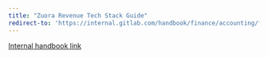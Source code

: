 ```yaml
---
title: "Zuora Revenue Tech Stack Guide"
redirect-to: 'https://internal.gitlab.com/handbook/finance/accounting/finance-ops/revenue-accounting/tech-stack-guide-zuora-revenue.md'
---
```


[Internal handbook link](https://internal.gitlab.com/handbook/finance/accounting/finance-ops/revenue-accounting/tech-stack-guide-zuora-revenue.md)
